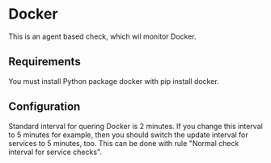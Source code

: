 # Docker

This is an  agent based check, which wil monitor Docker.

## Requirements
You must install Python package docker with
pip install docker.

## Configuration
Standard interval for quering Docker is 2 minutes. If you change this interval to 5 minutes for example,
then you should switch the update interval for services to 5 minutes, too. This can be done with rule
"Normal check interval for service checks".
